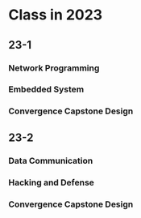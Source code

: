 # Class in 2023
## 23-1
### Network Programming
### Embedded System
### Convergence Capstone Design

## 23-2
### Data Communication
### Hacking and Defense
### Convergence Capstone Design
